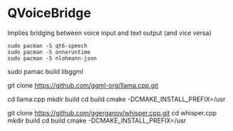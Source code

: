 # QVoiceBridge
Implies bridging between voice input and text output (and vice versa)

```
sudo pacman -S qt6-speech
sudo pacman -S onnxruntime
sudo pacman -S nlohmann-json  

```


sudo pamac build libggml


git clone https://github.com/ggml-org/llama.cpp.git

cd llama.cpp
mkdir build
cd build
cmake -DCMAKE_INSTALL_PREFIX=/usr

git clone https://github.com/ggerganov/whisper.cpp.git
cd whisper.cpp
mkdir build
cd build
cmake -DCMAKE_INSTALL_PREFIX=/usr

